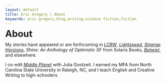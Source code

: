 ```yaml
---
layout: default
title: Eric Gregory | About
keywords: eric gregory,blog,writing,science fiction,fiction
---
```


<span style="font-size: 22pt; line-height: 0.8em;"><strong>About</strong></span>
  
My stories have appeared or are forthcoming in <i>[LCRW](http://smallbeerpress.com/lcrw/)</i>, <i>[Lightspeed](http://www.lightspeedmagazine.com)</i>, <i>[Strange Horizons](http://www.strangehorizons.com)</i>, <i>Shine: An Anthology of Optimistic SF</i> from Solaris Books, <i>[Betwixt](http://betwixtmagazine.com/)</i>, and elsewhere. 

I co-edit <i>[Middle Planet](http://www.middle-planet.com)</i> with Julia Gootzeit. I earned my MFA from North Carolina State University in Raleigh, NC, and I teach English and Creative Writing to high-schoolers.